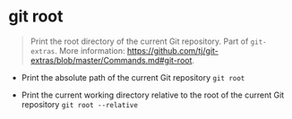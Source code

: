 # git root
> Print the root directory of the current Git repository.
> Part of `git-extras`.
> More information: <https://github.com/tj/git-extras/blob/master/Commands.md#git-root>.

- Print the absolute path of the current Git repository
`git root`

- Print the current working directory relative to the root of the current Git repository
`git root --relative`
